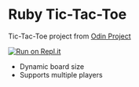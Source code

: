 # Ruby Tic-Tac-Toe #

Tic-Tac-Toe project from [Odin Project](https://www.theodinproject.com/lessons/ruby-tic-tac-toe)

[![Run on Repl.it](https://repl.it/badge/github/KTohara/ruby_tictactoe)](https://replit.com/@KenTohara/rubytictactoe#.replit)

* Dynamic board size
* Supports multiple players